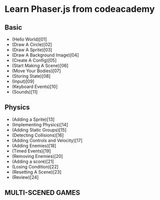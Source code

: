 # Learn Phaser.js from codeacademy

## Basic

* (Hello World)[01]
* (Draw A Circle)[02]
* (Draw A Sprite)[03]
* (Draw A Background Image)[04]
* (Create A Config)[05]
* (Start Making A Scene)[06]
* (Move Your Bodies)[07]
* (Storing State)[08]
* (Input)[09]
* (Keyboard Events)[10]
* (Sounds)[11]

## Physics

* (Adding a Sprite)[13]
* (Implementing Physics)[14]
* (Adding Static Groups)[15]
* (Detecting Collisions)[16]
* (Adding Controls and Velocity)[17]
* (Adding Enemies)[18]
* (Timed Events)[19]
* (Removing Enemies)[20]
* (Adding a score)[21]
* (Losing Condition)[22]
* (Resetting A Scene)[23]
* (Review)[24]

## MULTI-SCENED GAMES

